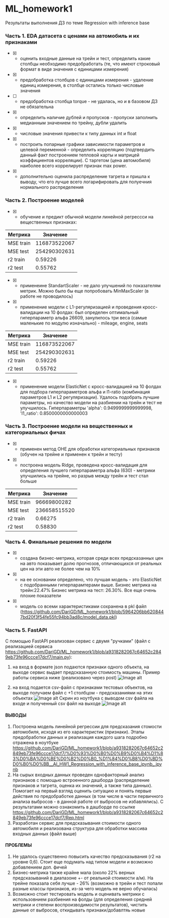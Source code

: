# ML_homework1
Результаты выполнения ДЗ по теме Regression with inference base

### Часть 1. EDA датасета с ценами на автомобиль и их признаками 
- [x] - оценить входные данные на трейн и тест, определить какие столбцы необходимо предобработать (те, что имеют строковый формат в виде значения с единицами измерения)
- [x] - предобработка столбцов с единицами измерения - удаление единиц измерения, в столбце остались только числовые значения
- [ ] - предобработка столбца torque - не удалась, но и в базовом ДЗ не обязательна
- [x] - определить наличие дублей и пропусков - пропуски заполнить медианным значением по трейну, дубли удалить
- [x] - числовые значения привести к типу данных int и float
- [x] - построить попарные графики зависимости параметров и целевой переменной - определить корреляцию (подтвердить данный факт построением тепловой карты и матрицей коэффициентов корреляции). С таргетом (цена автомобиля) наиболее всего коррелирует признак max power.
- [x] - дополнительно оценила распределение тагрета и пришла к выводу, что его лучше всего логарифировать для полуечния нормального распределения
      
### Часть 2. Построение моделей 
- [x] - обучение и предикт обычной модели линейной регрессси на вещественных признаках:

|Метрика|Значение|
|---|---|
|MSE train|116873522067|
|MSE test |254290302631|
|r2 train|0.59226|
|r2 test|0.55762|


- [x] - применеине StandartScaler - не дало улучшений по показателям метрик. Можно было бы еще попробовать MinMaxScaler (в работе не проводилось)
- [x] - применение модели с L1-регуляризацией и проведения кросс-валидации на 10 фолдах: был определен оптимальный гиперпараметр альфа 26609, занулилось три веса (самые маленькие по модулю изначально) - mileage,	engine, seats


|Метрика|Значение|
|---|---|
|MSE train|116873522067|
|MSE test |254290302631|
|r2 train|0.59226|
|r2 test|0.55762|


- [x] - применение модели ElasticNet c кросс-валидацией на 10 фолдах для подбора гиперпараметров альфа и l1-ratio (комбинация параметров L1 и L2 регуляризации). Удалось подобрать лучшие параметры, но качество модели на разбиении на трейн и тест не улучшилось. Гиперпараметры 'alpha': 0.9499999999999998, 'l1_ratio': 0.8500000000000003
### Часть 3. Построение модели на вещественных и категориальных фичах
- [x] - применен метод OHE для обработки категориальных признаков (обучен на трейне и применен к трейн и тесту)
- [x] - построена модель Ridge, проведена кросс-валидация для определения лучшего гиперпараметра альфа (630) - метрики улучшились на трейне, но разрыв между трейн и тест стал больше
      
|Метрика|Значение|
|---|---|
|MSE train|96669800282|
|MSE test |236658515520|
|r2 train|0.66275|
|r2 test|0.58830|
      
### Часть 4. Финальные решения по модели
- [x] - создана бизнес-метрика, которая среди всех предсказанных цен на авто показывает долю прогнозов, отличающихся от реальных цен на эти авто не более чем на 10%
- [x] - на ее основании определено, что лучшая модель - это ElasticNet c подобранными гиперпарамтерами выше. Бизнес метрика на трейн:22.47% Бизнес метрика на тест: 26.30%. Все еще очень плохие показатели
- [x] - модель со всеми характеристиками сохранена в pkl файл (https://github.com/DariGD/ML_homework1/blob/5964206bb6208447bd20f3f54fe55fc94bb3ad8c/model_data.pkl)
### Часть 5. FastAPI
С помощью FastAPI реализован сервис с двумя "ручками" (файл с реализацией сервиса https://github.com/DariGD/ML_homework1/blob/a9318282067c64652c2849eb73fe96ccce17dcf7/main.py):

1) на вход в формате json подаются признаки одного объекта, на выходе сервис выдает предсказанную стоимость машины. Пример работы сервиса ниже (реализовано через post)
   ![Image alt](https://github.com/user-attachments/assets/0078dbaa-8dff-45c8-91c6-5a0e19818ab5)

2) на вход подается csv-файл с признаками тестовых объектов, на выходе получаем файл с +1 столбцом - предсказаниями на этих объектах
   ![Image alt](https://github.com/user-attachments/assets/d192624e-e8dc-47a9-afe4-9e0292c1450f)
Скрин из ноутбука с выводом csv файла на входе и полученный csv файл на выходе
![Image alt](https://github.com/user-attachments/assets/4990f015-e38f-4c8e-a973-32686cdb97ea)


#### ВЫВОДЫ 
1) Построена модель линейной регрессии для предсказания стомости автомобиля, исходя из его характеристик (признаки). Этапы предобработки данных и реализация каждого шага подробно отражена в ноутбуке
https://github.com/DariGD/ML_homework1/blob/a9318282067c64652c2849eb73fe96ccce17dcf7/%D0%93%D0%B0%D0%B9%D0%B4%D1%83%D0%BA%D0%BE%D0%B2%D0%B0_%D1%84%D0%B8%D0%BD%D0%B0%D0%BB__AI_HW1_Regression_with_inference_base_ipynb_.ipynb
2) На сырых входных данных проведен однофакторный анализ признаков с помощью встроенного дашборда (распределение признаков и тагрета, оценка их значений, а также типа данных). Помогает на первый взгляд оценить ситуацию и понять первые действия по предобработке данных (в том числе в части первичного анализа выбросов - в данной работе от выбросов не избавлялись). С результатами можно ознакомить в дашборде по ссылке
   https://github.com/DariGD/ML_homework1/blob/a9318282067c64652c2849eb73fe96ccce17dcf7/Rep.html
3) Разработан сервис для предсказывания стоимости одного автомобиля и реализована структура для обработки массива входных данных (файл выше)

#### ПРОБЛЕМЫ
1) Не удалось существенно повысить качество предсказывания (r2 на уровне 0,6). Стоит еще подумать над типом модели и возможно добавлением доп. фичей
2) Бизнес-метрика также крайне мала (около 22% верных предсказываний в диапазоне +- от реальной стоимости а/м). На трейне показала себя лучше - 26% (возможно в трейн и тест попали разные классы признаков, из-за чего модель не верно обучалась)
3) Возможно стоит тестировать модель и оценивать метрики с использовнием разбиения на фолды (для определения средней метрики и степени воспроизводимости результатов), чистить данные от выбросов, откидывать признаки/добавлтяь новые
   
   


